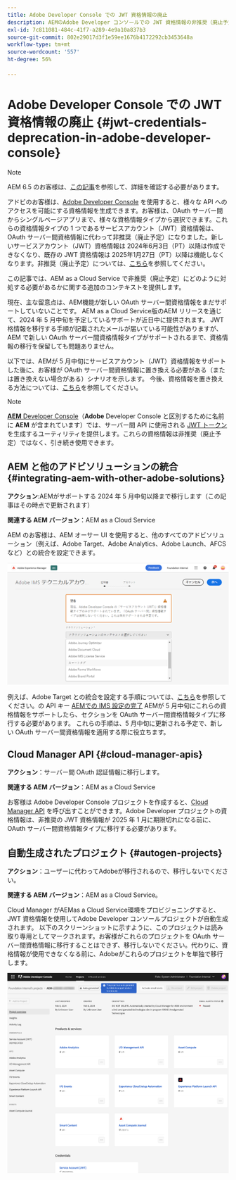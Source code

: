 ```yaml
---
title: Adobe Developer Console での JWT 資格情報の廃止
description: AEMのAdobe Developer コンソールでの JWT 資格情報の非推奨（廃止予定）の影響について説明します。
exl-id: 7c811081-484c-41f7-a289-4e9a10a837b3
source-git-commit: 802e29017d3f1e59ee1676b4172292cb3453648a
workflow-type: tm+mt
source-wordcount: '557'
ht-degree: 56%

---
```


# Adobe Developer Console での JWT 資格情報の廃止 {#jwt-credentials-deprecation-in-adobe-developer-console}

>[!NOTE]
>
>AEM 6.5 のお客様は、[この記事](https://experienceleague.adobe.com/ja/docs/experience-manager-65/content/security/jwt-credentials-deprecation-in-adobe-developer-console)を参照して、詳細を確認する必要があります。

アドビのお客様は、[Adobe Developer Console](https://developer.adobe.com/console) を使用すると、様々な API へのアクセスを可能にする資格情報を生成できます。お客様は、OAuth サーバー間からシングルページアプリまで、様々な資格情報タイプから選択できます。これらの資格情報タイプの 1 つであるサービスアカウント（JWT）資格情報は、OAuth サーバー間資格情報に代わって非推奨（廃止予定）になりました。新しいサービスアカウント（JWT）資格情報は 2024年6月3日（PT）以降は作成できなくなり、既存の JWT 資格情報は 2025年1月27日（PT）以降は機能しなくなります。非推奨（廃止予定）については、[こちら](https://developer.adobe.com/developer-console/docs/guides/authentication/ServerToServerAuthentication/migration/)を参照してください。

この記事では、AEM as a Cloud Service で非推奨（廃止予定）にどのように対処する必要があるかに関する追加のコンテキストを提供します。

現在、主な留意点は、AEM機能が新しい OAuth サーバー間資格情報をまだサポートしていないことです。 AEM as a Cloud Service版のAEM リリースを通じて、2024 年 5 月中旬を予定しているサポートが近日中に提供されます。 JWT 格情報を移行する手順が記載されたメールが届いている可能性がありますが、AEM で新しい OAuth サーバー間資格情報タイプがサポートされるまで、資格情報の移行を保留しても問題ありません。

以下では、AEMが 5 月中旬にサービスアカウント（JWT）資格情報をサポートした後に、お客様が OAuth サーバー間資格情報に置き換える必要がある（または置き換えない場合がある）シナリオを示します。 今後、資格情報を置き換える方法については、[こちら](https://developer.adobe.com/developer-console/docs/guides/authentication/ServerToServerAuthentication/migration/#migration-overview)を参照してください。

>[!NOTE]
>
>[**AEM** Developer Console](/help/implementing/developing/introduction/development-guidelines.md#crxde-lite-and-developer-console)（**Adobe** Developer Console と区別するために名前に **AEM** が含まれています）では、サーバー間 API に使用される [JWT トークン](/help/implementing/developing/introduction/generating-access-tokens-for-server-side-apis.md)を生成するユーティリティを提供します。これらの資格情報は非推奨（廃止予定）ではなく、引き続き使用できます。


## AEM と他のアドビソリューションの統合 {#integrating-aem-with-other-adobe-solutions}

**アクション**:AEMがサポートする 2024 年 5 月中旬以降まで移行します（この記事はその時点で更新されます）

**関連する AEM バージョン**：AEM as a Cloud Service

AEM のお客様は、AEM オーサー UI を使用すると、他のすべてのアドビソリューション（例えば、Adobe Target、Adobe Analytics、Adobe Launch、AFCS など）との統合を設定できます。

![AEM と他のソリューションの統合](/help/security/assets/jwt-deprecation.png)

例えば、Adobe Target との統合を設定する手順については、[こちら](https://experienceleague.adobe.com/en/docs/experience-manager-cloud-service/content/sites/integrations/integration-adobe-target-ims)を参照してください。の API キー [AEMでの IMS 設定の完了](https://experienceleague.adobe.com/en/docs/experience-manager-cloud-service/content/sites/integrations/integration-adobe-target-ims#completing-the-ims-configuration-in-aem) AEMが 5 月中旬にこれらの資格情報をサポートしたら、セクションを OAuth サーバー間資格情報タイプに移行する必要があります。 これらの手順は、5 月中旬に更新される予定で、新しい OAuth サーバー間資格情報を適用する際に役立ちます。

## Cloud Manager API {#cloud-manager-apis}

**アクション**：サーバー間 OAuth 認証情報に移行します。

**関連する AEM バージョン**：AEM as a Cloud Service

お客様は Adobe Developer Console プロジェクトを作成すると、[Cloud Manager API](https://developer.adobe.com/experience-cloud/cloud-manager/guides/getting-started/create-api-integration/) を呼び出すことができます。Adobe Developer プロジェクトの資格情報は、非推奨の JWT 資格情報が 2025 年 1 月に期限切れになる前に、OAuth サーバー間資格情報タイプに移行する必要があります。

## 自動生成されたプロジェクト {#autogen-projects}

**アクション**：ユーザーに代わってAdobeが移行されるので、移行しないでください。

**関連する AEM バージョン**：AEM as a Cloud Service。

Cloud Manager がAEMas a Cloud Service環境をプロビジョニングすると、JWT 資格情報を使用してAdobe Developer コンソールプロジェクトが自動生成されます。 以下のスクリーンショットに示すように、このプロジェクトは読み取り専用としてマークされます。お客様がこれらのプロジェクトを OAuth サーバー間資格情報に移行することはできず、移行しないでください。代わりに、資格情報が使用できなくなる前に、Adobeがこれらのプロジェクトを単独で移行します。

![自動生成されたプロジェクト](/help/security/assets/jwt-deprecation-autogen-projects.png)

